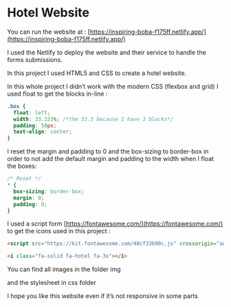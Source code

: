 # Hotel Website

You can run the website at : [https://inspiring-boba-f175ff.netlify.app/](https://inspiring-boba-f175ff.netlify.app/)

I used the Netlify to deploy the website and their service to handle the forms submissions. 

In this project I used HTML5 and CSS to create a hotel website.

In this whole project I didn’t work with the modern CSS (flexbox and grid) I used float to get the blocks in-line :

```css
.box {
  float: left;
  width: 33.333%; /*the 33.3 because I have 3 blocks*/
  padding: 50px;
  text-align: center;
}
```

I reset the margin and padding to 0 and the box-sizing to border-box in order to not add the default margin and padding to the width when I float the boxes:

```css
/* Reset */
* {
  box-sizing: border-box;
  margin: 0;
  padding: 0;
}
```

I used a script form [https://fontawesome.com/](https://fontawesome.com/) to get the icons used in this project : 

```html
<script src="https://kit.fontawesome.com/40cf33b90c.js" crossorigin="anonymous"></script>
```

```html
<i class="fa-solid fa-hotel fa-3x"></i>
```

You can find all images in the folder img 

and the stylesheet in css folder

I hope you like this website even if it’s not responsive in some parts

